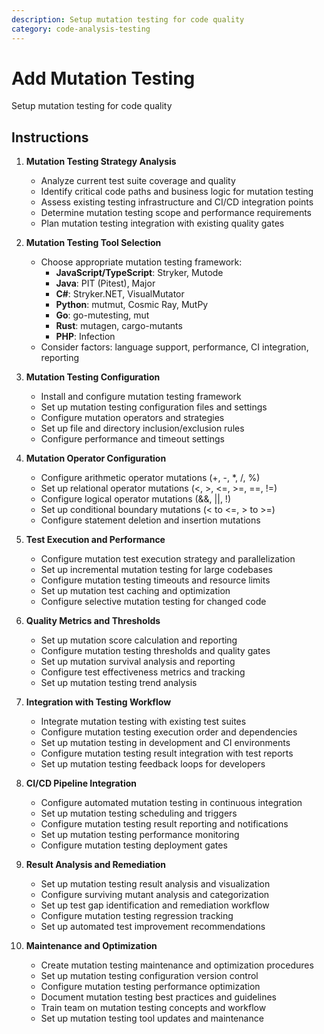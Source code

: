 ```yaml
---
description: Setup mutation testing for code quality
category: code-analysis-testing
---
```


# Add Mutation Testing

Setup mutation testing for code quality

## Instructions

1. **Mutation Testing Strategy Analysis**
   - Analyze current test suite coverage and quality
   - Identify critical code paths and business logic for mutation testing
   - Assess existing testing infrastructure and CI/CD integration points
   - Determine mutation testing scope and performance requirements
   - Plan mutation testing integration with existing quality gates

2. **Mutation Testing Tool Selection**
   - Choose appropriate mutation testing framework:
     - **JavaScript/TypeScript**: Stryker, Mutode
     - **Java**: PIT (Pitest), Major
     - **C#**: Stryker.NET, VisualMutator
     - **Python**: mutmut, Cosmic Ray, MutPy
     - **Go**: go-mutesting, mut
     - **Rust**: mutagen, cargo-mutants
     - **PHP**: Infection
   - Consider factors: language support, performance, CI integration, reporting

3. **Mutation Testing Configuration**
   - Install and configure mutation testing framework
   - Set up mutation testing configuration files and settings
   - Configure mutation operators and strategies
   - Set up file and directory inclusion/exclusion rules
   - Configure performance and timeout settings

4. **Mutation Operator Configuration**
   - Configure arithmetic operator mutations (+, -, *, /, %)
   - Set up relational operator mutations (<, >, <=, >=, ==, !=)
   - Configure logical operator mutations (&&, ||, !)
   - Set up conditional boundary mutations (< to <=, > to >=)
   - Configure statement deletion and insertion mutations

5. **Test Execution and Performance**
   - Configure mutation test execution strategy and parallelization
   - Set up incremental mutation testing for large codebases
   - Configure mutation testing timeouts and resource limits
   - Set up mutation test caching and optimization
   - Configure selective mutation testing for changed code

6. **Quality Metrics and Thresholds**
   - Set up mutation score calculation and reporting
   - Configure mutation testing thresholds and quality gates
   - Set up mutation survival analysis and reporting
   - Configure test effectiveness metrics and tracking
   - Set up mutation testing trend analysis

7. **Integration with Testing Workflow**
   - Integrate mutation testing with existing test suites
   - Configure mutation testing execution order and dependencies
   - Set up mutation testing in development and CI environments
   - Configure mutation testing result integration with test reports
   - Set up mutation testing feedback loops for developers

8. **CI/CD Pipeline Integration**
   - Configure automated mutation testing in continuous integration
   - Set up mutation testing scheduling and triggers
   - Configure mutation testing result reporting and notifications
   - Set up mutation testing performance monitoring
   - Configure mutation testing deployment gates

9. **Result Analysis and Remediation**
   - Set up mutation testing result analysis and visualization
   - Configure surviving mutant analysis and categorization
   - Set up test gap identification and remediation workflow
   - Configure mutation testing regression tracking
   - Set up automated test improvement recommendations

10. **Maintenance and Optimization**
    - Create mutation testing maintenance and optimization procedures
    - Set up mutation testing configuration version control
    - Configure mutation testing performance optimization
    - Document mutation testing best practices and guidelines
    - Train team on mutation testing concepts and workflow
    - Set up mutation testing tool updates and maintenance
